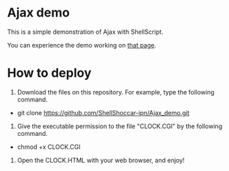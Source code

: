 # Ajax demo

This is a simple demonstration of Ajax with ShellScript.

You can experience the demo working on [that page](http://lab-sakura.richlab.org/AJAX/CLOCK.HTML).

# How to deploy

1. Download the files on this repository. For example, type the following command.
 * git clone https://github.com/ShellShoccar-jpn/Ajax_demo.git
1. Give the executable permission to the file "CLOCK.CGI" by the following command.
 * chmod +x CLOCK.CGI
1. Open the CLOCK.HTML with your web browser, and enjoy!